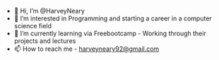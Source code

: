 - 👋 Hi, I’m @HarveyNeary
- 👀 I’m interested in Programming and starting a career in a computer science field
- 🌱 I’m currently learning via Freebootcamp - Working through their projects and lectures
- 📫 How to reach me - harveyneary92@gmail.com

<!---
HarveyNeary/HarveyNeary is a ✨ special ✨ repository because its `README.md` (this file) appears on your GitHub profile.
You can click the Preview link to take a look at your changes.
--->
